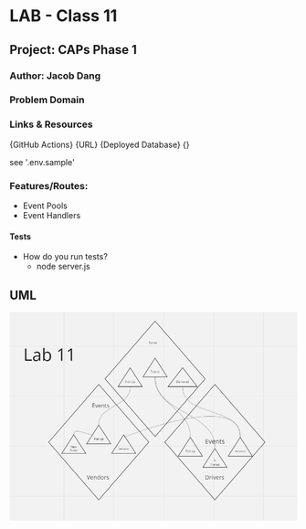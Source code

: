# LAB - Class 11

## Project: CAPs Phase 1

### Author: Jacob Dang

### Problem Domain



### Links & Resources
{GitHub Actions} {URL}
{Deployed Database} {}

see '.env.sample'

### Features/Routes:
- Event Pools
- Event Handlers

#### Tests
- How do you run tests?
    - node server.js

## UML
![UML](./assets/lab11-image.png)